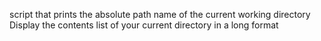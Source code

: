  script that prints the absolute path name of the current working directory
 Display the contents list of your current directory in a long format
